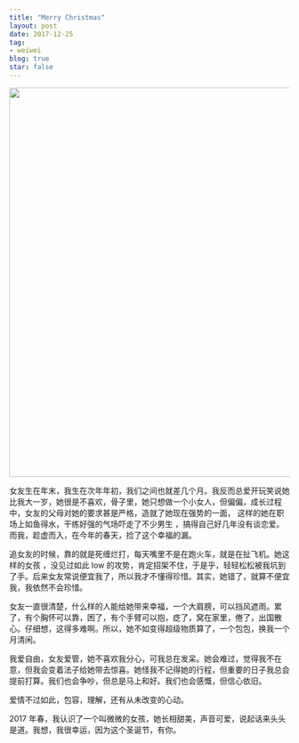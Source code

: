 ```yaml
---
title: "Merry Christmas"
layout: post
date: 2017-12-25
tag:
- weiwei
blog: true
star: false
---
```


<img src="{{ site.url }}/assets/images/merry-christmas.jpg" style="width: 700px; display:block; margin: 0 auto;" />

女友生在年末，我生在次年年初，我们之间也就差几个月。我反而总爱开玩笑说她比我大一岁，她很是不喜欢，骨子里，她只想做一个小女人，但偏偏，成长过程中，女友的父母对她的要求甚是严格，造就了她现在强势的一面， 这样的她在职场上如鱼得水，干练好强的气场吓走了不少男生 ，搞得自己好几年没有谈恋爱。而我，趁虚而入，在今年的春天，捡了这个幸福的漏。

追女友的时候，靠的就是死缠烂打，每天嘴里不是在跑火车，就是在扯飞机。她这样的女孩 ，没见过如此 low 的攻势，肯定招架不住，于是乎，轻轻松松被我坑到了手。后来女友常说便宜我了，所以我才不懂得珍惜。其实，她错了，就算不便宜我，我依然不会珍惜。

女友一直很清楚，什么样的人能给她带来幸福，一个大肩膀，可以挡风遮雨。累了，有个胸怀可以靠，困了，有个手臂可以抱，疺了，窝在家里，倦了，出国散心。仔细想，这得多难啊。所以，她不如变得超级物质算了，一个包包，换我一个月清闲。

我爱自由，女友爱管，她不喜欢我分心，可我总在发呆。她会难过，觉得我不在意，但我会变着法子给她带去惊喜。她怪我不记得她的行程，但重要的日子我总会提前打算。我们也会争吵，但总是马上和好。我们也会感慨，但信心依旧。

爱情不过如此，包容，理解，还有从未改变的心动。

2017 年春，我认识了一个叫微微的女孩，她长相甜美，声音可爱，说起话来头头是道。我想，我很幸运，因为这个圣诞节，有你。

